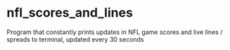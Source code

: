 # nfl_scores_and_lines
Program that constantly prints updates in NFL game scores and live lines / spreads to terminal, updated every 30 seconds

